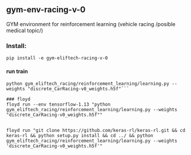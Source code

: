 ## gym-env-racing-v-0
GYM environment for reinforcement learning (vehicle racing /posible medical topic/)


### Install:
```pip install -e gym-eliftech-racing-v-0```


#### run train
```
python gym_eliftech_racing/reinforcement_learning/learning.py --weights "discrete_CarRacing-v0_weights.h5f"```

### floyd
floyd run --env tensorflow-1.13 "python gym_eliftech_racing/reinforcement_learning/learning.py --weights "discrete_CarRacing-v0_weights.h5f""


floyd run "git clone https://github.com/keras-rl/keras-rl.git && cd keras-rl && python setup.py install && cd ../ && python gym_eliftech_racing/reinforcement_learning/learning.py --weights 'discrete_CarRacing-v0_weights.h5f'"
